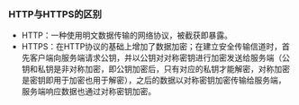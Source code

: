 ### HTTP与HTTPS的区别
* HTTP：一种使用明文数据传输的网络协议，被截获即暴露。
* HTTPS：在HTTP协议的基础上增加了数据加密；在建立安全传输信道时，首先客户端向服务端请求公钥，并以公钥对对称密钥进行加密发送给服务端（公钥和私钥是非对称加密，即公钥加密后，只有对应的私钥才能解密，对称加密是密钥即用于加密也用于解密），之后的数据以对称密钥加密传输给服务端，服务端响应数据也通过对称密钥加密。
